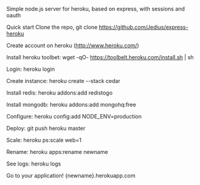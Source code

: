 Simple node.js server for heroku, based on express, with sessions and oauth

Quick start
Clone the repo, git clone https://github.com/Jedius/express-heroku

Create account on heroku (http://www.heroku.com/)

Install heroku toolbet: wget -qO- https://toolbelt.heroku.com/install.sh | sh

Login: heroku login

Create instance: heroku create --stack cedar

Install redis: heroku addons:add redistogo

Install mongodb: heroku addons:add mongohq:free

Configure: heroku config:add NODE_ENV=production

Deploy: git push heroku master

Scale: heroku ps:scale web=1

Rename: heroku apps:rename newname

See logs: heroku logs

Go to your application! {newname}.herokuapp.com
